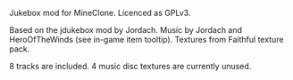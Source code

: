 Jukebox mod for MineClone.
Licenced as GPLv3.

Based on the jdukebox mod by Jordach.
Music by Jordach and HeroOfTheWinds (see in-game item tooltip).
Textures from Faithful texture pack.

8 tracks are included.
4 music disc textures are currently unused.

